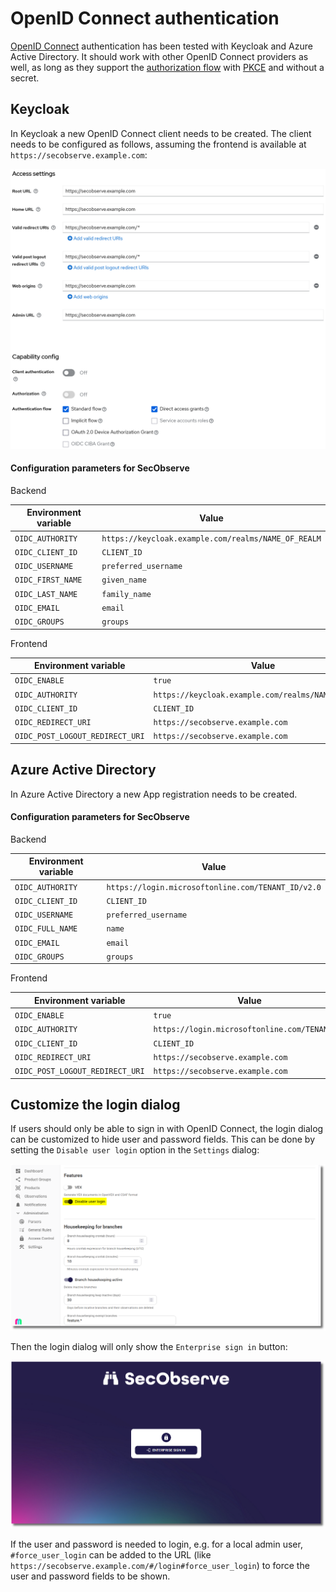 # OpenID Connect authentication

[OpenID Connect](https://openid.net/developers/how-connect-works) authentication has been tested with Keycloak and Azure Active Directory. It should work with other OpenID Connect providers as well, as long as they support the [authorization flow](https://oauth.net/2/grant-types/authorization-code) with [PKCE](https://oauth.net/2/pkce) and without a secret.

## Keycloak

In Keycloak a new OpenID Connect client needs to be created. The client needs to be configured as follows, assuming the frontend is available at `https://secobserve.example.com`:

![Keycloak client settings](../assets/images/screenshot_keycloak.png)

#### Configuration parameters for SecObserve

Backend

| Environment variable | Value                                               |
|----------------------|-----------------------------------------------------|
| `OIDC_AUTHORITY`     | `https://keycloak.example.com/realms/NAME_OF_REALM` |
| `OIDC_CLIENT_ID`     | `CLIENT_ID`                                         |
| `OIDC_USERNAME`      | `preferred_username`                                |
| `OIDC_FIRST_NAME`    | `given_name`                                        |
| `OIDC_LAST_NAME`     | `family_name`                                       |
| `OIDC_EMAIL`         | `email`                                             |
| `OIDC_GROUPS`        | `groups`                                            |


Frontend

| Environment variable            | Value                                               |
|---------------------------------|-----------------------------------------------------|
| `OIDC_ENABLE`                   | `true`                                              |
| `OIDC_AUTHORITY`                | `https://keycloak.example.com/realms/NAME_OF_REALM` |
| `OIDC_CLIENT_ID`                | `CLIENT_ID`                                         |
| `OIDC_REDIRECT_URI`             | `https://secobserve.example.com`                    |
| `OIDC_POST_LOGOUT_REDIRECT_URI` | `https://secobserve.example.com`                    |


## Azure Active Directory

In Azure Active Directory a new App registration needs to be created.

#### Configuration parameters for SecObserve

Backend

| Environment variable | Value                                              |
|----------------------|----------------------------------------------------|
| `OIDC_AUTHORITY`     | `https://login.microsoftonline.com/TENANT_ID/v2.0` |
| `OIDC_CLIENT_ID`     | `CLIENT_ID`                                        |
| `OIDC_USERNAME`      | `preferred_username`                               |
| `OIDC_FULL_NAME`     | `name`                                             |
| `OIDC_EMAIL`         | `email`                                            |
| `OIDC_GROUPS`        | `groups`                                           |


Frontend

| Environment variable            | Value                                              |
|---------------------------------|----------------------------------------------------|
| `OIDC_ENABLE`                   | `true`                                             |
| `OIDC_AUTHORITY`                | `https://login.microsoftonline.com/TENANT_ID`      |
| `OIDC_CLIENT_ID`                | `CLIENT_ID`                                        |
| `OIDC_REDIRECT_URI`             | `https://secobserve.example.com`                   |
| `OIDC_POST_LOGOUT_REDIRECT_URI` | `https://secobserve.example.com`                   |


## Customize the login dialog

If users should only be able to sign in with OpenID Connect, the login dialog can be customized to hide user and password fields. This can be done by setting the `Disable user login` option in the `Settings` dialog:

![Disable user login](../assets/images/screenshot_settings_disable_user_login.png)

Then the login dialog will only show the `Enterprise sign in` button:

![Enterprise sign in](../assets/images/screenshot_login_enterprise.png)

If the user and password is needed to login, e.g. for a local admin user, `#force_user_login` can be added to the URL (like `https://secobserve.example.com/#/login#force_user_login`) to force the user and password fields to be shown.
